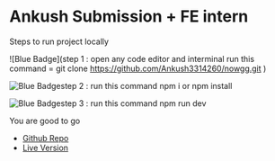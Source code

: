 # Ankush Submission + FE intern

Steps to run project locally

 ![Blue Badge](step 1 : open any code editor and interminal run this command = git clone https://github.com/Ankush3314260/nowgg.git )

 ![Blue Badge](https://img.shields.io/badge/Text-Blue-blue)step 2 :  run this command  npm i or npm install 

 ![Blue Badge]()step 3 :  run this command  npm run dev 

 You are good to go


- [Github Repo](https://github.com/Ankush3314260/nowgg) 
- [Live Version](https://github.com/vitejs/vite-plugin-react-swc) 
